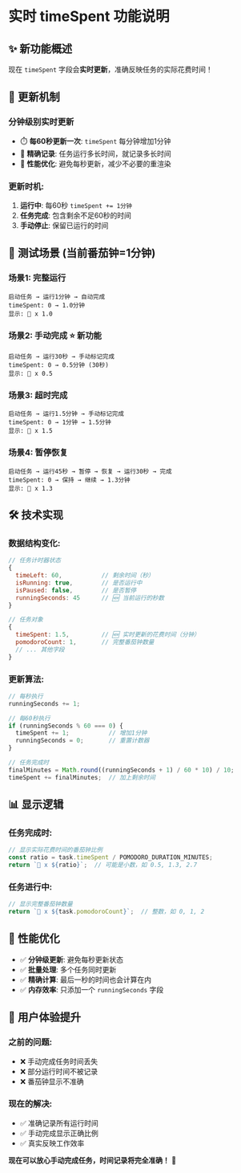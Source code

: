 # 实时 timeSpent 功能说明

## ✨ 新功能概述

现在 `timeSpent` 字段会**实时更新**，准确反映任务的实际花费时间！

## 🔄 更新机制

### **分钟级别实时更新**
- ⏱️ **每60秒更新一次**: `timeSpent` 每分钟增加1分钟
- 🎯 **精确记录**: 任务运行多长时间，就记录多长时间
- 💾 **性能优化**: 避免每秒更新，减少不必要的重渲染

### **更新时机**:
1. **运行中**: 每60秒 `timeSpent += 1分钟`
2. **任务完成**: 包含剩余不足60秒的时间
3. **手动停止**: 保留已运行的时间

## 🧪 测试场景 (当前番茄钟=1分钟)

### **场景1: 完整运行**
```
启动任务 → 运行1分钟 → 自动完成
timeSpent: 0 → 1.0分钟
显示: 🍅 x 1.0
```

### **场景2: 手动完成** ⭐ 新功能
```
启动任务 → 运行30秒 → 手动标记完成
timeSpent: 0 → 0.5分钟 (30秒)
显示: 🍅 x 0.5
```

### **场景3: 超时完成**
```
启动任务 → 运行1.5分钟 → 手动标记完成  
timeSpent: 0 → 1分钟 → 1.5分钟
显示: 🍅 x 1.5
```

### **场景4: 暂停恢复**
```
启动任务 → 运行45秒 → 暂停 → 恢复 → 运行30秒 → 完成
timeSpent: 0 → 保持 → 继续 → 1.3分钟
显示: 🍅 x 1.3
```

## 🛠️ 技术实现

### **数据结构变化**:
```javascript
// 任务计时器状态
{
  timeLeft: 60,           // 剩余时间（秒）
  isRunning: true,        // 是否运行中
  isPaused: false,        // 是否暂停
  runningSeconds: 45      // 🆕 当前运行的秒数
}

// 任务对象
{
  timeSpent: 1.5,         // 🆕 实时更新的花费时间（分钟）
  pomodoroCount: 1,       // 完整番茄钟数量
  // ... 其他字段
}
```

### **更新算法**:
```javascript
// 每秒执行
runningSeconds += 1;

// 每60秒执行
if (runningSeconds % 60 === 0) {
  timeSpent += 1;           // 增加1分钟
  runningSeconds = 0;       // 重置计数器
}

// 任务完成时
finalMinutes = Math.round((runningSeconds + 1) / 60 * 10) / 10;
timeSpent += finalMinutes;  // 加上剩余时间
```

## 📊 显示逻辑

### **任务完成时**:
```javascript
// 显示实际花费时间的番茄钟比例
const ratio = task.timeSpent / POMODORO_DURATION_MINUTES;
return `🍅 x ${ratio}`;  // 可能是小数，如 0.5, 1.3, 2.7
```

### **任务进行中**:
```javascript
// 显示完整番茄钟数量
return `🍅 x ${task.pomodoroCount}`;  // 整数，如 0, 1, 2
```

## 🚀 性能优化

- ✅ **分钟级更新**: 避免每秒更新状态
- ✅ **批量处理**: 多个任务同时更新
- ✅ **精确计算**: 最后一秒的时间也会计算在内
- ✅ **内存效率**: 只添加一个 `runningSeconds` 字段

## 🎯 用户体验提升

### **之前的问题**:
- ❌ 手动完成任务时间丢失
- ❌ 部分运行时间不被记录
- ❌ 番茄钟显示不准确

### **现在的解决**:
- ✅ 准确记录所有运行时间
- ✅ 手动完成显示正确比例
- ✅ 真实反映工作效率

**现在可以放心手动完成任务，时间记录将完全准确！** 🎉 